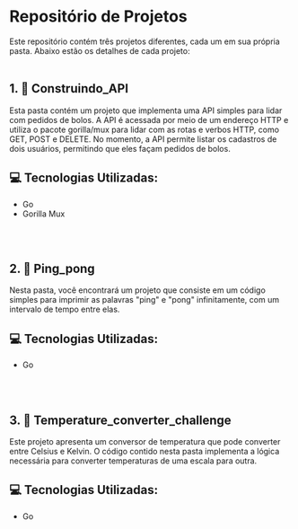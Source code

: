 # Repositório de Projetos
Este repositório contém três projetos diferentes, cada um em sua própria pasta. Abaixo estão os detalhes de cada projeto:
<br>
<br>

## 1. :open_file_folder: Construindo_API
Esta pasta contém um projeto que implementa uma API simples para lidar com pedidos de bolos. A API é acessada por meio de um endereço HTTP e utiliza o pacote gorilla/mux para lidar com as rotas e verbos HTTP, como GET, POST e DELETE. No momento, a API permite listar os cadastros de dois usuários, permitindo que eles façam pedidos de bolos.

## :computer: Tecnologias Utilizadas:
- Go
- Gorilla Mux
<br>
<br>

## 2. :open_file_folder: Ping_pong
Nesta pasta, você encontrará um projeto que consiste em um código simples para imprimir as palavras "ping" e "pong" infinitamente, com um intervalo de tempo entre elas.

## :computer: Tecnologias Utilizadas:
- Go
<br>
<br>

## 3. :open_file_folder: Temperature_converter_challenge
Este projeto apresenta um conversor de temperatura que pode converter entre Celsius e Kelvin. O código contido nesta pasta implementa a lógica necessária para converter temperaturas de uma escala para outra.

## :computer: Tecnologias Utilizadas:
- Go
